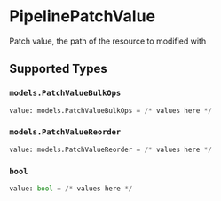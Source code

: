 # PipelinePatchValue

Patch value, the path of the resource to modified with


## Supported Types

### `models.PatchValueBulkOps`

```python
value: models.PatchValueBulkOps = /* values here */
```

### `models.PatchValueReorder`

```python
value: models.PatchValueReorder = /* values here */
```

### `bool`

```python
value: bool = /* values here */
```

